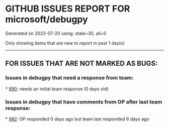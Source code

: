 
# GITHUB ISSUES REPORT FOR microsoft/debugpy


Generated on 2022-07-20 using: stale=30, all=0


Only showing items that are new to report in past 1 day(s)


---

## FOR ISSUES THAT ARE NOT MARKED AS BUGS:


### Issues in debugpy that need a response from team:


\* [990](https://github.com/microsoft/debugpy/issues/990 "Add Option to Disable pydevd Warning"): needs an initial team response (0 days old)

### Issues in debugpy that have comments from OP after last team response:


\* [982](https://github.com/microsoft/debugpy/issues/982 "Error &quot;Server[pid=x] is already being debugged&quot;"): OP responded 0 days ago but team last responded 6 days ago
